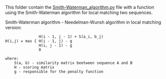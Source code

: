 
This folder contain the [Smith-Waterman_algorithm.py](/university_projects/Smith-Waterman_algorithm/Smith-Waterman_algorithm.py) file with a function using the Smith-Waterman algorithm for local matching two sequences.

Smith-Waterman algorithm - Needelman-Wunsh algorithm in local matching version:

                   H(i - 1, j - 1) + S(a_i, b_j)   
    H(i,j) = max { H(i - 1, j) - g
                   H(i, j - 1) - g
                   0

    where:
        S(a, b) - similarity matrix beetween sequence A and B
        H - scoring matrix
        g - responsible for the penalty function